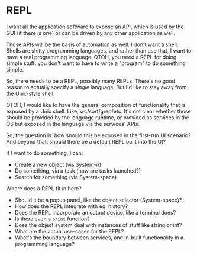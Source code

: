 # REPL

I want all the application software to expose an API, which is used by
the GUI (if there is one) or can be driven by any other application
as well.

Those APIs will be the basis of automation as well.  I don't want a
shell.  Shells are shitty programming languages, and rather than use
that, I want to have a real programming language.  OTOH, you need a
REPL for doing simple stuff: you don't want to have to write a 
"program" to do something simple.

So, there needs to be a REPL, possibly many REPLs.  There's no good
reason to actually specify a _single_ language.  But I'd like to stay
away from the Unix-style shell.

OTOH, I would like to have the general composition of functionality
that is exposed by a Unix shell.  Like, wc/sort/grep/etc.  It's not
clear whether those should be provided by the language runtime, or
provided as services in the OS but exposed in the language via the
services' APIs.

So, the question is: how should this be exposed in the first-run
UI scenario?  And beyond that: should there be a default REPL built
into the UI?

If I want to do something, I can:
* Create a new object (vis System-n)
* Do something, via a task (how are tasks launched?)
* Search for something (via System-space)

Where does a REPL fit in here?
* Should it be a popup panel, like the object selector (System-space)?
* How does the REPL integrate with eg. history?
* Does the REPL incorporate an output device, like a terminal does?
* Is there even a `print` function?
* Does the object system deal with instances of stuff like string or int?
* What are the actual use-cases for the REPL?
* What's the boundary between services, and in-built functionality in 
  a programming language?
